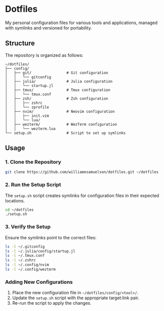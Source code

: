 # Dotfiles

My personal configuration files for various tools and applications, managed with symlinks and versioned for portability.

## Structure

The repository is organized as follows:

```plaintext
~/dotfiles/
├── config/
│   ├── git/                # Git configuration
│   │   └── gitconfig
│   ├── julia/              # Julia configuration
│   │   └── startup.jl
│   ├── tmux/               # Tmux configuration
│   │   └── tmux.conf
│   ├── zsh/                # Zsh configuration
│   │   ├── zshrc
│   │   └── zprofile
│   ├── nvim/               # Neovim configuration
│   │   ├── init.vim
│   │   └── lua/
│   ├── wezterm/            # WezTerm configuration
│   │   └── wezterm.lua
└── setup.sh                # Script to set up symlinks
```

## Usage

### 1. Clone the Repository

```bash
git clone https://github.com/williamesamuelson/dotfiles.git ~/dotfiles
```

### 2. Run the Setup Script
The `setup.sh` script creates symlinks for configuration files in their expected locations.

```bash
cd ~/dotfiles
./setup.sh
```

### 3. Verify the Setup
Ensure the symlinks point to the correct files:

```bash
ls -l ~/.gitconfig
ls -l ~/.julia/config/startup.jl
ls -l ~/.tmux.conf
ls -l ~/.zshrc
ls -l ~/.config/nvim
ls -l ~/.config/wezterm
```

### Adding New Configurations
1. Place the new configuration file in `~/dotfiles/config/<tool>/`.
2. Update the `setup.sh` script with the appropriate target:link pair.
3. Re-run the script to apply the changes.

